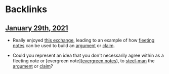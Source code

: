 
# Backlinks
## [January 29th, 2021](<January 29th, 2021.md>)
- Really enjoyed [this exchange](((PdawSmakm))), leading to an example of how [fleeting notes](<fleeting notes.md>) can be used to build an [argument](<argument.md>) or [claim](<claim.md>).

- Could you represent an idea that you don't necessarily agree within as a fleeting note or [evergreen note]([evergreen notes](<evergreen notes.md>)), to [steel-man](<steel-man.md>) the [argument](<argument.md>) or [claim](<claim.md>)?

